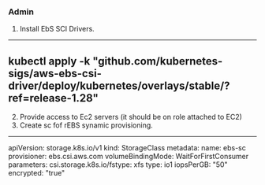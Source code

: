 ### Admin

1. Install EbS SCI Drivers.
---
kubectl apply -k "github.com/kubernetes-sigs/aws-ebs-csi-driver/deploy/kubernetes/overlays/stable/?ref=release-1.28"
---
2. Provide access to Ec2 servers (it should be on role attached to EC2)
3. Create sc fof rEBS synamic provisioning.
---
apiVersion: storage.k8s.io/v1
kind: StorageClass
metadata:
  name: ebs-sc
provisioner: ebs.csi.aws.com
volumeBindingMode: WaitForFirstConsumer
parameters:
  csi.storage.k8s.io/fstype: xfs
  type: io1
  iopsPerGB: "50"
  encrypted: "true"